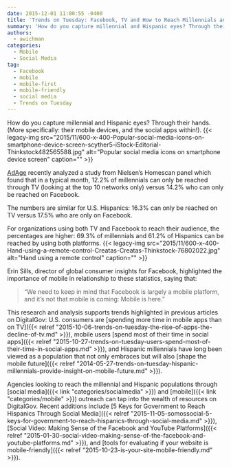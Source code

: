 ```yaml
---
date: 2015-12-01 11:00:55 -0400
title: 'Trends on Tuesday: Facebook, TV and How to Reach Millennials and Hispanics'
summary: 'How do you capture millennial and Hispanic eyes? Through their hands. (More specifically: their mobile devices, and the social apps within!). AdAge recently analyzed a study from Nielsen&rsquo;s Homescan panel which found that in a typical month, 12.2% of millennials can only be reached through TV (looking at the top 10 networks only) versus 14.2%'
authors:
  - awichman
categories:
  - Mobile
  - Social Media
tag:
  - Facebook
  - mobile
  - mobile-first
  - mobile-friendly
  - social media
  - Trends on Tuesday
---
```


How do you capture millennial and Hispanic eyes? Through their hands. (More specifically: their mobile devices, and the social apps within!). {{< legacy-img src="2015/11/600-x-400-Popular-social-media-icons-on-smartphone-device-screen-scyther5-iStock-Editorial-Thinkstock482565588.jpg" alt="Popular social media icons on smartphone device screen" caption="" >}} 

[AdAge](http://adage.com/article/ad-age-research/facebook-top-tv-reaching-millennials-hispanics/300811/) recently analyzed a study from Nielsen’s Homescan panel which found that in a typical month, 12.2% of millennials can only be reached through TV (looking at the top 10 networks only) versus 14.2% who can only be reached on Facebook.

The numbers are similar for U.S. Hispanics: 16.3% can only be reached on TV versus 17.5% who are only on Facebook.

For organizations using both TV and Facebook to reach their audience, the percentages are higher: 69.3% of millennials and 61.2% of Hispanics can be reached by using both platforms. {{< legacy-img src="2015/11/600-x-400-Hand-using-a-remote-control-Creatas-Creatas-Thinkstock-76802022.jpg" alt="Hand using a remote control" caption="" >}} 

Erin Sills, director of global consumer insights for Facebook, highlighted the importance of mobile in relationship to these statistics, saying that:

> &#8220;We need to keep in mind that Facebook is largely a mobile platform, and it&#8217;s not that mobile is coming: Mobile is here.”

This research and analysis supports trends highlighted in previous articles on DigitalGov: U.S. consumers are [spending more time in mobile apps than on TV]({{< relref "2015-10-06-trends-on-tuesday-the-rise-of-apps-the-decline-of-tv.md" >}}), mobile users [spend most of their time in social apps]({{< relref "2015-10-27-trends-on-tuesday-users-spend-most-of-their-time-in-social-apps.md" >}}), and Hispanic millennials have long been viewed as a population that not only embraces but will also [shape the mobile future]({{< relref "2014-05-27-trends-on-tuesday-hispanic-millennials-provide-insight-on-mobile-future.md" >}}).

Agencies looking to reach the millennial and Hispanic populations through [social media]({{< link "categories/socialmedia" >}}) and [mobile]({{< link "categories/mobile" >}}) outreach can tap into the wealth of resources on DigitalGov. Recent additions include [5 Keys for Government to Reach Hispanics Through Social Media]({{< relref "2015-11-05-somossocial-5-keys-for-government-to-reach-hispanics-through-social-media.md" >}}), [Social Video: Making Sense of the Facebook and YouTube Platforms]({{< relref "2015-01-30-social-video-making-sense-of-the-facebook-and-youtube-platforms.md" >}}), and [tools for evaluating if your website is mobile-friendly]({{< relref "2015-10-23-is-your-site-mobile-friendly.md" >}}).